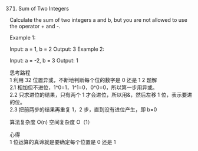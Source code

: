 371. Sum of Two Integers

Calculate the sum of two integers a and b, but you are not allowed to use the operator + and -.

Example 1:

Input: a = 1, b = 2
Output: 3
Example 2:

Input: a = -2, b = 3
Output: 1

思考路程<br>
1 利用 32 位置异或，不断地判断每个位的数字是 0 还是 1
2 题解<br>
2.1 相加但不进位，1^0=1，1^1=0，0^0=0，所以第一步用异或。<br>
2.2 只求进位的结果，只有两个 1 才会进位，所以用&，然后左移 1 位，表示要进的位。<br>
2.3 把前两步的结果再重复 1，2 步，直到没有进位产生，即 b=0<br>

算法复杂度 O(n) 空间复杂度 O（1）<br>

心得<br>
1 位运算的真谛就是要确定每个位置是 0 还是 1
